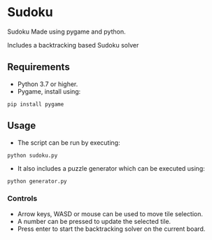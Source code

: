 # Sudoku
Sudoku Made using pygame and python.

Includes a backtracking based Sudoku solver

## Requirements
- Python 3.7 or higher.
- Pygame, install using:
```
pip install pygame
```

## Usage
- The script can be run by executing:
```
python sudoku.py
```
- It also includes a puzzle generator which can be executed using:
```
python generator.py
```

### Controls
- Arrow keys, WASD or mouse can be used to move tile selection.
- A number can be pressed to update the selected tile.
- Press enter to start the backtracking solver on the current board.

